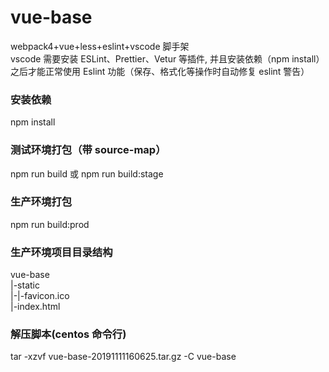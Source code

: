 # vue-base

webpack4+vue+less+eslint+vscode 脚手架  
vscode 需要安装 ESLint、Prettier、Vetur 等插件, 并且安装依赖（npm install）之后才能正常使用 Eslint 功能（保存、格式化等操作时自动修复 eslint 警告）

### 安装依赖

npm install

### 测试环境打包（带 source-map）

npm run build 或 npm run build:stage

### 生产环境打包

npm run build:prod

### 生产环境项目目录结构

vue-base  
|-static  
|-|-favicon.ico  
|-index.html

### 解压脚本(centos 命令行)

tar -xzvf vue-base-20191111160625.tar.gz -C vue-base
